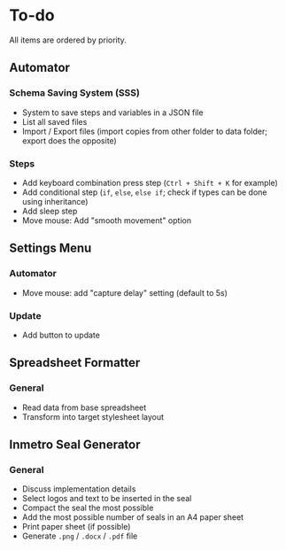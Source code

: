 # To-do

All items are ordered by priority.

## Automator

### Schema Saving System (SSS)

- System to save steps and variables in a JSON file
- List all saved files
- Import / Export files (import copies from other folder to data folder; export does the opposite)

### Steps

- Add keyboard combination press step (`Ctrl + Shift + K` for example)
- Add conditional step (`if`, `else`, `else if`; check if types can be done using inheritance)
- Add sleep step
- Move mouse: Add "smooth movement" option

## Settings Menu

### Automator

- Move mouse: add "capture delay" setting (default to 5s)

### Update

- Add button to update

## Spreadsheet Formatter

### General

- Read data from base spreadsheet
- Transform into target stylesheet layout

## Inmetro Seal Generator

### General

- Discuss implementation details
- Select logos and text to be inserted in the seal
- Compact the seal the most possible
- Add the most possible number of seals in an A4 paper sheet
- Print paper sheet (if possible)
- Generate `.png` / `.docx` / `.pdf` file
